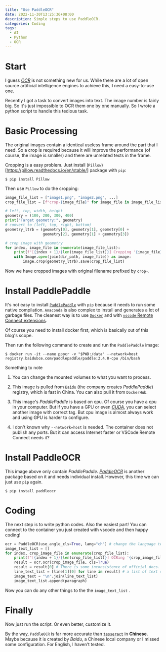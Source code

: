 ```yaml
---
title: "Use PaddleOCR"
date: 2022-11-30T13:25:36+08:00
description: Simple steps to use PaddleOCR.
categories: Coding
tags:
  - AI
  - Python
  - OCR
---
```


# Start

I guess [_OCR_](https://en.wikipedia.org/wiki/Optical_character_recognition) is not something new for us. While there are a lot of open source artificial intelligence engines to achieve this, I need a easy-to-use one.

Recently I got a task to convert images into text. The image number is fairly big. So it's just impossible to OCR them one by one manually. So I wrote a python script to handle this tedious task.

# Basic Processing

The original images contain a identical useless frame around the part that I need. So a crop is required because it will improve the performance (of course, the image is smaller) and there are unrelated texts in the frame.

Cropping is a easy problem. Just install (`Pillow`)[https://pillow.readthedocs.io/en/stable/] package with `pip`:

```shell
$ pip install Pillow
```

Then use `Pillow` to do the cropping:

```python
image_file_list = ["image1.png", "image2.png", ...]
crop_file_list = [f"crop-{image_file}" for image_file in image_file_list]

# left, top, width, height
geometry = (100, 200, 300, 400)
print("Target geometry:", geometry)
# convert to (left, top, right, bottom)
geometry_ltrb = (geometry[0], geometry[1], geometry[0] +
                 geometry[2], geometry[1] + geometry[3])

# crop image with geometry
for index, image_file in enumerate(image_file_list):
    print(f"[{index + 1}/{len(image_file_list)}] Cropping '{image_file}' ...")
    with Image.open(join(dir_path, image_file)) as image:
        image.crop(geometry_ltrb).save(crop_file_list)
```

Now we have cropped images with original filename prefixed by `crop-`.

# Install PaddlePaddle

It's not easy to install [`PaddlePaddle`](https://github.com/PaddlePaddle/Paddle) with `pip` because it needs to run some native compilation. `Anaconda` is also complex to install and generates a lot of garbage files. The cleanest way is to use [`Docker`](https://www.docker.com) and with [`vscode` Remote Connect extensions](https://code.visualstudio.com/docs/devcontainers/containers).

Of course you need to install docker first, which is basically out of this blog's scope.

Then run the following command to create and run the `PaddlePaddle` image:

```shell
$ docker run -it --name ppocr -v "$PWD:/data" --network=host registry.baidubce.com/paddlepaddle/paddle:2.4.0-cpu /bin/bash
```

Something to note

1. You can change the mounted volumes to what you want to process.

2.  This image is pulled from [`Baidu`](https://baidu.com) (the company creates _PaddlePaddle_) registry, which is fast in China. You can also pull it from `DockerHub`.

3. This image's _PaddlePaddle_ is based on cpu. Of course you have a cpu in your computer. But if you have a GPU or even [_CUDA_](https://developer.nvidia.com/cuda-downloads), you can select another image with correct tag. But cpu image is almost always work and using GPU is harder to configure.

4. I don't known why `--network=host` is needed. The container does not publish any ports. But it can access Internet faster or VSCode Remote Connect needs it?

# Install PaddleOCR

This image above only contain _PaddlePaddle_. [_PaddleOCR_](https://github.com/PaddlePaddle/PaddleOCR) is another package based on it  and needs individual install. However, this time we can just use `pip` again.

```shell
$ pip install paddleocr
```

# Coding

The next step is to write python codes. Also the easiest part!
You can connect to the container you just created with vscode and then happy coding! 

```python
ocr = PaddleOCR(use_angle_cls=True, lang="ch") # change the language to what you need
image_text_list = []
for index, crop_image_file in enumerate(crop_file_list):
    print(f"[{index + 1}/{len(crop_file_list)}] OCRing '{crop_image_file}' ...")
    result = ocr.ocr(crop_image_file, cls=True)
    result = result[0] # There is some inconsistence of official docs. Result is a list with single element.
    line_text_list = [line[1][0] for line in result] # a list of text str
    image_text = "\n".join(line_text_list)
    image_text_list.append(paragraph)
```

Now you can do any other things to the the `image_text_list` .

# Finally

Now just run the script. Or even better, customize it.

By the way, `PaddleOCR` is far more accurate than [`tesseract`](https://tesseract-ocr.github.io) in __Chinese__. Maybe because it is created by _Baidu_, a Chinese local company or I missed some configuration. For English, I haven't tested.












